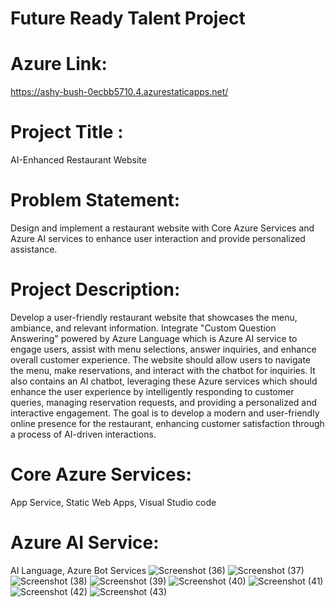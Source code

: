 # Future Ready Talent Project
# Azure Link:
https://ashy-bush-0ecbb5710.4.azurestaticapps.net/
# Project Title :
AI-Enhanced Restaurant Website
# Problem Statement:
Design and implement a restaurant website with Core Azure Services and Azure AI services to enhance user interaction and provide personalized assistance.
# Project Description:
Develop a user-friendly restaurant website that showcases the menu, ambiance, and relevant information. Integrate "Custom Question Answering" powered by Azure Language which is Azure AI service to engage users, assist with menu selections, answer inquiries, and enhance overall customer experience. 
The website should allow users to navigate the menu, make reservations, and interact with the chatbot for inquiries.
It also contains an AI chatbot, leveraging these Azure services which should enhance the user experience by intelligently responding to customer queries, managing reservation requests, and providing a personalized and interactive engagement. 
The goal is to develop a modern and user-friendly online presence for the restaurant, enhancing customer satisfaction through a process of AI-driven interactions.
# Core Azure Services:
App Service, Static Web Apps, Visual Studio code
# Azure AI Service:
AI Language, Azure Bot Services
![Screenshot (36)](https://github.com/vandanac20/FRTproject/assets/112802256/06955b8f-3db5-4ccd-9b6c-512b3be7f320)
![Screenshot (37)](https://github.com/vandanac20/FRTproject/assets/112802256/5c612483-1ba1-4538-ac2f-a6f20b74c70d)
![Screenshot (38)](https://github.com/vandanac20/FRTproject/assets/112802256/fef1386a-42be-4776-88df-8e815be339c1)
![Screenshot (39)](https://github.com/vandanac20/FRTproject/assets/112802256/92f187d2-45ff-4b2e-82e2-5af19f409916)
![Screenshot (40)](https://github.com/vandanac20/FRTproject/assets/112802256/f888e60d-3382-4302-8436-fb56ee2d9554)
![Screenshot (41)](https://github.com/vandanac20/FRTproject/assets/112802256/ab4aca21-834e-4f9d-a89c-b195ad4590eb)
![Screenshot (42)](https://github.com/vandanac20/FRTproject/assets/112802256/90bbb469-80a4-42d5-aaa8-ed2619ee28f8)
![Screenshot (43)](https://github.com/vandanac20/FRTproject/assets/112802256/e0355d18-69fd-41cd-9a6f-89345ec26934)





